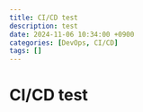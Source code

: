 ```yaml
---
title: CI/CD test
description: test
date: 2024-11-06 10:34:00 +0900
categories: [DevOps, CI/CD]
tags: []
---
```


# CI/CD test
